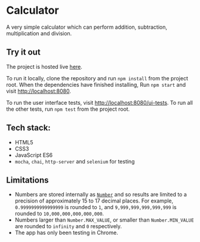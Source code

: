 # Calculator

A very simple calculator which can perform addition, subtraction,
multiplication and division.

## Try it out

The project is hosted live [here](https://jaf7C7.github.io/calculator).

To run it locally, clone the repository and run `npm install` from the project
root. When the dependencies have finished installing, Run `npm start` and visit
<http://localhost:8080>.

To run the user interface tests, visit <http://localhost:8080/ui-tests>.
To run all the other tests, run `npm test` from the project root.

## Tech stack:

- HTML5
- CSS3
- JavaScript ES6
- `mocha`, `chai`, `http-server` and `selenium` for testing

## Limitations

* Numbers are stored internally as
  [`Number`](https://developer.mozilla.org/en-US/docs/Web/JavaScript/Reference/Global_Objects/Number)
  and so results are limited to a precision of approximately 15 to 17 decimal
  places. For example, `0.9999999999999999` is rounded to `1`, and
  `9,999,999,999,999,999` is rounded to `10,000,000,000,000,000`.
* Numbers larger than `Number.MAX_VALUE`, or smaller than `Number.MIN_VALUE`
  are rounded to `infinity` and `0` respectively.
* The app has only been testing in Chrome.

